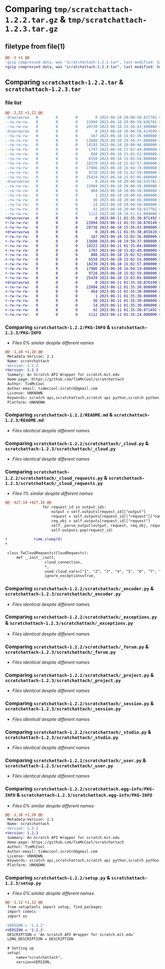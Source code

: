 # Comparing `tmp/scratchattach-1.2.2.tar.gz` & `tmp/scratchattach-1.2.3.tar.gz`

## filetype from file(1)

```diff
@@ -1 +1 @@
-gzip compressed data, was "scratchattach-1.2.2.tar", last modified: Sat Jun 10 20:00:58 2023, max compression
+gzip compressed data, was "scratchattach-1.2.3.tar", last modified: Sun Jun 11 01:35:30 2023, max compression
```

## Comparing `scratchattach-1.2.2.tar` & `scratchattach-1.2.3.tar`

### file list

```diff
@@ -1,22 +1,22 @@
-drwxrwxrwx   0        0        0        0 2023-06-10 20:00:58.637782 scratchattach-1.2.2/
--rw-rw-rw-   0        0        0    22094 2023-06-10 20:00:58.636781 scratchattach-1.2.2/PKG-INFO
--rw-rw-rw-   0        0        0    20730 2023-06-10 15:56:43.000000 scratchattach-1.2.2/README.md
-drwxrwxrwx   0        0        0        0 2023-06-10 20:00:58.614599 scratchattach-1.2.2/scratchattach/
--rw-rw-rw-   0        0        0      167 2023-06-10 15:02:36.000000 scratchattach-1.2.2/scratchattach/__init__.py
--rw-rw-rw-   0        0        0    13680 2023-06-10 19:50:37.000000 scratchattach-1.2.2/scratchattach/_cloud.py
--rw-rw-rw-   0        0        0    18193 2023-06-10 20:00:46.000000 scratchattach-1.2.2/scratchattach/_cloud_requests.py
--rw-rw-rw-   0        0        0     1797 2023-06-10 15:02:49.000000 scratchattach-1.2.2/scratchattach/_encoder.py
--rw-rw-rw-   0        0        0      888 2023-06-10 15:02:52.000000 scratchattach-1.2.2/scratchattach/_exceptions.py
--rw-rw-rw-   0        0        0     6558 2023-06-10 15:02:54.000000 scratchattach-1.2.2/scratchattach/_forum.py
--rw-rw-rw-   0        0        0    18239 2023-06-10 15:02:57.000000 scratchattach-1.2.2/scratchattach/_project.py
--rw-rw-rw-   0        0        0    17986 2023-06-10 16:04:19.000000 scratchattach-1.2.2/scratchattach/_session.py
--rw-rw-rw-   0        0        0     9728 2023-06-10 15:02:59.000000 scratchattach-1.2.2/scratchattach/_studio.py
--rw-rw-rw-   0        0        0    25434 2023-06-10 15:03:05.000000 scratchattach-1.2.2/scratchattach/_user.py
-drwxrwxrwx   0        0        0        0 2023-06-10 20:00:58.635781 scratchattach-1.2.2/scratchattach.egg-info/
--rw-rw-rw-   0        0        0    22094 2023-06-10 20:00:58.000000 scratchattach-1.2.2/scratchattach.egg-info/PKG-INFO
--rw-rw-rw-   0        0        0      464 2023-06-10 20:00:58.000000 scratchattach-1.2.2/scratchattach.egg-info/SOURCES.txt
--rw-rw-rw-   0        0        0        1 2023-06-10 20:00:58.000000 scratchattach-1.2.2/scratchattach.egg-info/dependency_links.txt
--rw-rw-rw-   0        0        0       36 2023-06-10 20:00:58.000000 scratchattach-1.2.2/scratchattach.egg-info/requires.txt
--rw-rw-rw-   0        0        0       14 2023-06-10 20:00:58.000000 scratchattach-1.2.2/scratchattach.egg-info/top_level.txt
--rw-rw-rw-   0        0        0       42 2023-06-10 20:00:58.637782 scratchattach-1.2.2/setup.cfg
--rw-rw-rw-   0        0        0     1112 2023-06-10 19:51:52.000000 scratchattach-1.2.2/setup.py
+drwxrwxrwx   0        0        0        0 2023-06-11 01:35:30.871492 scratchattach-1.2.3/
+-rw-rw-rw-   0        0        0    22094 2023-06-11 01:35:30.870149 scratchattach-1.2.3/PKG-INFO
+-rw-rw-rw-   0        0        0    20730 2023-06-10 15:56:43.000000 scratchattach-1.2.3/README.md
+drwxrwxrwx   0        0        0        0 2023-06-11 01:35:30.855619 scratchattach-1.2.3/scratchattach/
+-rw-rw-rw-   0        0        0      167 2023-06-10 15:02:36.000000 scratchattach-1.2.3/scratchattach/__init__.py
+-rw-rw-rw-   0        0        0    13680 2023-06-10 19:50:37.000000 scratchattach-1.2.3/scratchattach/_cloud.py
+-rw-rw-rw-   0        0        0    18222 2023-06-11 01:35:04.000000 scratchattach-1.2.3/scratchattach/_cloud_requests.py
+-rw-rw-rw-   0        0        0     1797 2023-06-10 15:02:49.000000 scratchattach-1.2.3/scratchattach/_encoder.py
+-rw-rw-rw-   0        0        0      888 2023-06-10 15:02:52.000000 scratchattach-1.2.3/scratchattach/_exceptions.py
+-rw-rw-rw-   0        0        0     6558 2023-06-10 15:02:54.000000 scratchattach-1.2.3/scratchattach/_forum.py
+-rw-rw-rw-   0        0        0    18239 2023-06-10 15:02:57.000000 scratchattach-1.2.3/scratchattach/_project.py
+-rw-rw-rw-   0        0        0    17986 2023-06-10 16:04:19.000000 scratchattach-1.2.3/scratchattach/_session.py
+-rw-rw-rw-   0        0        0     9728 2023-06-10 15:02:59.000000 scratchattach-1.2.3/scratchattach/_studio.py
+-rw-rw-rw-   0        0        0    25434 2023-06-10 15:03:05.000000 scratchattach-1.2.3/scratchattach/_user.py
+drwxrwxrwx   0        0        0        0 2023-06-11 01:35:30.870149 scratchattach-1.2.3/scratchattach.egg-info/
+-rw-rw-rw-   0        0        0    22094 2023-06-11 01:35:30.000000 scratchattach-1.2.3/scratchattach.egg-info/PKG-INFO
+-rw-rw-rw-   0        0        0      464 2023-06-11 01:35:30.000000 scratchattach-1.2.3/scratchattach.egg-info/SOURCES.txt
+-rw-rw-rw-   0        0        0        1 2023-06-11 01:35:30.000000 scratchattach-1.2.3/scratchattach.egg-info/dependency_links.txt
+-rw-rw-rw-   0        0        0       36 2023-06-11 01:35:30.000000 scratchattach-1.2.3/scratchattach.egg-info/requires.txt
+-rw-rw-rw-   0        0        0       14 2023-06-11 01:35:30.000000 scratchattach-1.2.3/scratchattach.egg-info/top_level.txt
+-rw-rw-rw-   0        0        0       42 2023-06-11 01:35:30.871492 scratchattach-1.2.3/setup.cfg
+-rw-rw-rw-   0        0        0     1112 2023-06-11 01:35:24.000000 scratchattach-1.2.3/setup.py
```

### Comparing `scratchattach-1.2.2/PKG-INFO` & `scratchattach-1.2.3/PKG-INFO`

 * *Files 0% similar despite different names*

```diff
@@ -1,10 +1,10 @@
 Metadata-Version: 2.1
 Name: scratchattach
-Version: 1.2.2
+Version: 1.2.3
 Summary: An Scratch API Wrapper for scratch.mit.edu
 Home-page: https://github.com/TimMcCool/scratchattach
 Author: TimMcCool
 Author-email: timmccool.scratch@gmail.com
 License: UNKNOWN
 Keywords: scratch api,scratchattach,scratch api python,scratch python,scratch for python,scratch,scratch cloud,scratch cloud variables,scratch bot
 Platform: UNKNOWN
```

### Comparing `scratchattach-1.2.2/README.md` & `scratchattach-1.2.3/README.md`

 * *Files identical despite different names*

### Comparing `scratchattach-1.2.2/scratchattach/_cloud.py` & `scratchattach-1.2.3/scratchattach/_cloud.py`

 * *Files identical despite different names*

### Comparing `scratchattach-1.2.2/scratchattach/_cloud_requests.py` & `scratchattach-1.2.3/scratchattach/_cloud_requests.py`

 * *Files 1% similar despite different names*

```diff
@@ -427,14 +427,16 @@
                 for request_id in output_ids:
                     output = self.outputs[request_id]["output"]
                     request = self.outputs[request_id]["request"]["name"]
                     req_obj = self.outputs[request_id]["request"]
                     self._parse_output(output, request, req_obj, request_id)
                     self.outputs.pop(request_id)
 
+            time.sleep(0)
+
 
 class TwCloudRequests(CloudRequests):
     def __init__(self,
                  cloud_connection,
                  *,
                  used_cloud_vars=["1", "2", "3", "4", "5", "6", "7", "8", "9"],
                  ignore_exceptions=True,
```

### Comparing `scratchattach-1.2.2/scratchattach/_encoder.py` & `scratchattach-1.2.3/scratchattach/_encoder.py`

 * *Files identical despite different names*

### Comparing `scratchattach-1.2.2/scratchattach/_exceptions.py` & `scratchattach-1.2.3/scratchattach/_exceptions.py`

 * *Files identical despite different names*

### Comparing `scratchattach-1.2.2/scratchattach/_forum.py` & `scratchattach-1.2.3/scratchattach/_forum.py`

 * *Files identical despite different names*

### Comparing `scratchattach-1.2.2/scratchattach/_project.py` & `scratchattach-1.2.3/scratchattach/_project.py`

 * *Files identical despite different names*

### Comparing `scratchattach-1.2.2/scratchattach/_session.py` & `scratchattach-1.2.3/scratchattach/_session.py`

 * *Files identical despite different names*

### Comparing `scratchattach-1.2.2/scratchattach/_studio.py` & `scratchattach-1.2.3/scratchattach/_studio.py`

 * *Files identical despite different names*

### Comparing `scratchattach-1.2.2/scratchattach/_user.py` & `scratchattach-1.2.3/scratchattach/_user.py`

 * *Files identical despite different names*

### Comparing `scratchattach-1.2.2/scratchattach.egg-info/PKG-INFO` & `scratchattach-1.2.3/scratchattach.egg-info/PKG-INFO`

 * *Files 0% similar despite different names*

```diff
@@ -1,10 +1,10 @@
 Metadata-Version: 2.1
 Name: scratchattach
-Version: 1.2.2
+Version: 1.2.3
 Summary: An Scratch API Wrapper for scratch.mit.edu
 Home-page: https://github.com/TimMcCool/scratchattach
 Author: TimMcCool
 Author-email: timmccool.scratch@gmail.com
 License: UNKNOWN
 Keywords: scratch api,scratchattach,scratch api python,scratch python,scratch for python,scratch,scratch cloud,scratch cloud variables,scratch bot
 Platform: UNKNOWN
```

### Comparing `scratchattach-1.2.2/setup.py` & `scratchattach-1.2.3/setup.py`

 * *Files 0% similar despite different names*

```diff
@@ -1,12 +1,12 @@
 from setuptools import setup, find_packages
 import codecs
 import os
 
-VERSION = '1.2.2'
+VERSION = '1.2.3'
 DESCRIPTION = 'An Scratch API Wrapper for scratch.mit.edu'
 LONG_DESCRIPTION = DESCRIPTION
 
 # Setting up
 setup(
     name="scratchattach",
     version=VERSION,
```

